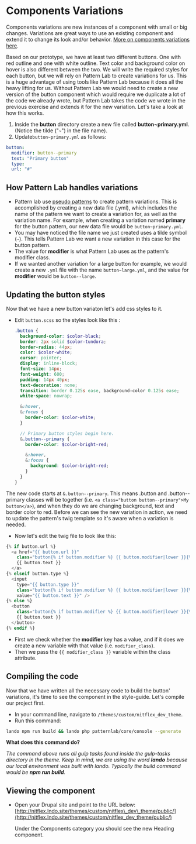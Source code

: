 # Components Variations

Components variations are new instances of a component with small or big changes. Variations are great ways to use an existing component and extend it to change its look and/or behavior. [More on components variations here](http://bradfrost.com/blog/post/pattern-variations/).

Based on our prototype, we have at least two different buttons. One with red outline and one with white outline. Text color and background color on hover is also different between the two. We will write the required styles for each button, but we will rely on Pattern Lab to create variations for us. This is a huge advantage of using tools like Pattern Lab because it does all the heavy lifting for us. Without Pattern Lab we would need to create a new version of the button component which would require we duplicate a lot of the code we already wrote, but Pattern Lab takes the code we wrote in the previous exercise and extends it for the new variation. Let's take a look at how this works.

1. Inside the **button** directory create a new file called **button~primary.yml**. \(Notice the tilde \("`~`"\) in the file name\).
2. Update`button~primary.yml` as follows:

```yaml
button:
  modifier: button--primary
  text: "Primary button"
  type:
  url: "#"
```

## How Pattern Lab handles variations

* Pattern lab use [pseudo patterns](https://patternlab.io/docs/pattern-pseudo-patterns.html) to create pattern variations. This is accomplished by creating a new data file \(.yml\), which includes the name of the pattern we want to create a variation for, as well as the variation name.  For example, when creating a variation named **primary** for the button pattern, our new data file would be `button~primary.yml`.
* You may have noticed the file name we just created uses a tilde symbol \(`~`\). This tells Pattern Lab we want a new variation in this case for the button pattern.
* The value for **modifier** is what Pattern Lab uses as the pattern's modifier class.
* If we wanted another variation for a large button for example, we would create a new `.yml` file with the name `button~large.yml`, and the value for **modifier** would be `button--large`.

## Updating the button styles

Now that we have a new button variaton let's add css styles to it.

* Edit `button.scss` so the styles look like this :

  ```scss
  .button {
    background-color: $color-black;
    border: 2px solid $color-tundora;
    border-radius: 44px;
    color: $color-white;
    cursor: pointer;
    display: inline-block;
    font-size: 14px;
    font-weight: 600;
    padding: 14px 40px;
    text-decoration: none;
    transition: border 0.125s ease, background-color 0.125s ease;
    white-space: nowrap;

    &:hover,
    &:focus {
      border-color: $color-white;
    }

    // Primary button styles begin here.
    &.button--primary {
      border-color: $color-bright-red;

      &:hover,
      &:focus {
        background: $color-bright-red;
      }
    }
  }
  ```

The new code starts at `&.button--primary`. This means .button and .button--primary classes will be together \(i.e. `<a class="button button--primary">My button</a>`\), and when they do we are changing background, text and border color to red. Before we can see the new variation in action, we need to update the pattern's twig template so it's aware when a variation is needed.

* Now let's edit the twig file to look like this:

```php
{% if button.url %}
  <a href="{{ button.url }}"
    class="button{% if button.modifier %} {{ button.modifier|lower }}{% endif %}">
    {{ button.text }}
  </a>
{% elseif button.type %}
  <input
    type="{{ button.type }}"
    class="button{% if button.modifier %} {{ button.modifier|lower }}{% endif %}"
    value="{{ button.text }}" />
{% else %}
  <button
    class="button{% if button.modifier %} {{ button.modifier|lower }}{% endif %}">
    {{ button.text }}
  </button>
{% endif %}
```

  * First we check whether the **modifier** key has a value, and if it does we create a new variable with that value \(i.e. `modifier_class`\).
  * Then we pass the `{{ modifier_class }}` variable within the class attribute.

## Compiling the code

Now that we have written all the necessary code to build the button' variations, it's time to see the component in the style-guide. Let's compile our project first.

* In your command line, navigate to `/themes/custom/nitflex_dev_theme`.
* Run this command:

```bash
lando npm run build && lando php patternlab/core/console --generate
```

**What does this command do?**

_The command above runs all gulp tasks found inside the gulp-tasks directory in the theme. Keep in mind, we are using the word **lando** because our local environment was built with lando. Typically the build command would be **npm run build**._

## Viewing the component

* Open your Drupal site and point to the URL below: [http://nitflex.lndo.site/themes/custom/nitflex\_dev\_theme/public/](http://nitflex.lndo.site/themes/custom/nitflex_dev_theme/public/)

  Under the Components category you should see the new Heading component.
